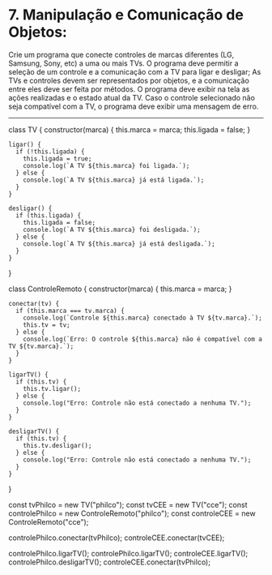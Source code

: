 # 7. Manipulação e Comunicação de Objetos:
Crie um programa que conecte controles de marcas diferentes (LG, Samsung, Sony, etc) a uma ou mais TVs.
O programa deve permitir a seleção de um controle e a comunicação com a TV para ligar e desligar;
As TVs e controles devem ser representados por objetos, e a comunicação entre eles deve ser feita por métodos.
O programa deve exibir na tela as ações realizadas e o estado atual da TV.
Caso o controle selecionado não seja compatível com a TV, o programa deve exibir uma mensagem de erro.




____________________

class TV {
    constructor(marca) {
      this.marca = marca;
      this.ligada = false;
    }
  
    ligar() {
      if (!this.ligada) {
        this.ligada = true;
        console.log(`A TV ${this.marca} foi ligada.`);
      } else {
        console.log(`A TV ${this.marca} já está ligada.`);
      }
    }
  
    desligar() {
      if (this.ligada) {
        this.ligada = false;
        console.log(`A TV ${this.marca} foi desligada.`);
      } else {
        console.log(`A TV ${this.marca} já está desligada.`);
      }
    }
  }
  
 
  class ControleRemoto {
    constructor(marca) {
      this.marca = marca;
    }
  
    conectar(tv) {
      if (this.marca === tv.marca) {
        console.log(`Controle ${this.marca} conectado à TV ${tv.marca}.`);
        this.tv = tv;
      } else {
        console.log(`Erro: O controle ${this.marca} não é compatível com a TV ${tv.marca}.`);
      }
    }
  
    ligarTV() {
      if (this.tv) {
        this.tv.ligar();
      } else {
        console.log("Erro: Controle não está conectado a nenhuma TV.");
      }
    }
  
    desligarTV() {
      if (this.tv) {
        this.tv.desligar();
      } else {
        console.log("Erro: Controle não está conectado a nenhuma TV.");
      }
    }
  }
  

  const tvPhilco = new TV("philco");
  const tvCEE = new TV("cce");
  const controlePhilco = new ControleRemoto("philco");
  const controleCEE = new ControleRemoto("cce");
  

  controlePhilco.conectar(tvPhilco);
  controleCEE.conectar(tvCEE);
  
  
  controlePhilco.ligarTV();
  controlePhilco.ligarTV(); 
  controleCEE.ligarTV(); 
  controlePhilco.desligarTV(); 
  controleCEE.conectar(tvPhilco); 
